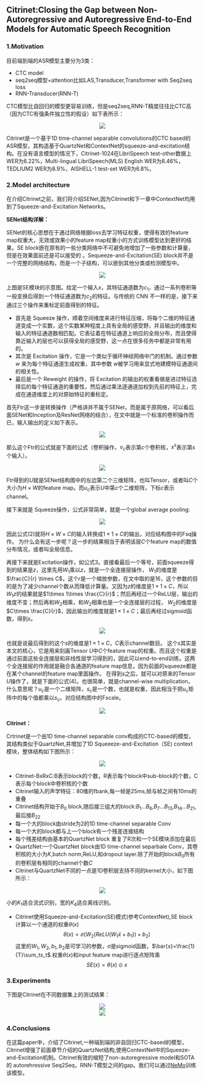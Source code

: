 ## Citrinet:Closing the Gap between Non-Autoregressive and Autoregressive End-to-End Models for Automatic Speech Recognition


### 1.Motivation

目前端到端的ASR模型主要分为3类：
+ CTC model
+ seq2seq模型+attention比如LAS,Transducer,Transformer with Seq2seq loss
+ RNN-Transducer(RNN-T)

CTC模型比自回归的模型更容易训练，但是seq2seq,RNN-T精度往往比CTC高（因为CTC有强条件独立性的假设）如下表所示：

<div align=center>
    <img src="zh-cn/img/ch15/p1.png"   /> 
</div>

Citrinet是一个基于1D time-channel separable convolutions的CTC based的ASR模型，其构造基于QuartzNet和ContextNet的squeeze-and-excitation结构。在没有语言模型的情况下，Citrinet-1024在LibriSpeech test-other数据上WER为6.22%，Multi-lingual LibriSpeech(MLS) English WER为8.46%，TEDLIUM2 WER为8.9%，AISHELL-1 test-set WER为6.8%。

### 2.Model architecture

在介绍Citrinet之前，我们将介绍SENet,因为Citrinet和下一章中ContextNet均用到了Squeeze-and-Excitation Networks。

**SENet结构详解：**

<!--SENet https://blog.csdn.net/Evan123mg/article/details/80058077 -->
SENet的核心思想在于通过网络根据loss去学习特征权重，使得有效的feature map权重大，无效或效果小的feature map权重小的方式训练模型达到更好的结果。SE block嵌在原有的一些分类网络中不可避免地增加了一些参数和计算量，但是在效果面前还是可以接受的 。Sequeeze-and-Excitation(SE) block并不是一个完整的网络结构，而是一个子结构，可以嵌到其他分类或检测模型中。

<div align=center>
    <img src="zh-cn/img/ch15/p2.png"   /> 
</div>

上图是SE模块的示意图。给定一个输入$x$，其特征通道数为$c_1$，通过一系列卷积等一般变换后得到一个特征通道数为$c_2$的特征。与传统的 CNN 不一样的是，接下来通过三个操作来重标定前面得到的特征。

+ 首先是 Squeeze 操作，顺着空间维度来进行特征压缩，将每个二维的特征通道变成一个实数，这个实数某种程度上具有全局的感受野，并且输出的维度和输入的特征通道数相匹配。它表征着在特征通道上响应的全局分布，而且使得靠近输入的层也可以获得全局的感受野，这一点在很多任务中都是非常有用的。
+ 其次是 Excitation 操作，它是一个类似于循环神经网络中门的机制。通过参数 $w$ 来为每个特征通道生成权重，其中参数 $w$被学习用来显式地建模特征通道间的相关性。
+ 最后是一个 Reweight 的操作，将 Excitation 的输出的权重看做是进过特征选择后的每个特征通道的重要性，然后通过乘法逐通道加权到先前的特征上，完成在通道维度上的对原始特征的重标定。

首先Ftr这一步是转换操作（严格讲并不属于SENet，而是属于原网络，可以看后面SENet和Inception及ResNet网络的结合），在文中就是一个标准的卷积操作而已，输入输出的定义如下表示。

<div align=center>
    <img src="zh-cn/img/ch15/p3.png"   /> 
</div>

那么这个Ftr的公式就是下面的公式（卷积操作，$v_c$表示第$c$个卷积核，$x^s$表示第$s$个输入）。

<div align=center>
    <img src="zh-cn/img/ch15/p4.png"   /> 
</div>

Ftr得到的$U$就是SENet结构图中的左边第二个三维矩阵，也叫Tensor，或者叫$C$个大小为$H\times W$的feature map。而$u_c$表示$U$中第$c$个二维矩阵，下标$c$表示channel。

接下来就是 Squeeze操作，公式非常简单，就是一个global average pooling:

<div align=center>
    <img src="zh-cn/img/ch15/p5.png"   /> 
</div>

因此公式(2)就将$H\times W\times C$的输入转换成$1\times 1\times C$的输出，对应结构图中的Fsq操作。 为什么会有这一步呢？这一步的结果相当于表明该层$C$个feature map的数值分布情况，或者叫全局信息。

再接下来就是Excitation操作，如公式3。直接看最后一个等号，前面squeeze得到的结果是$z$，这里先用$W_1$乘以$z$，就是一个全连接层操作， $W_1$的维度是$\frac{C}{r} \times C$，这个$r$是一个缩放参数，在文中取的是16，这个参数的目的是为了减少channel个数从而降低计算量。又因为$z$的维度是$1\times 1\times C$，所以$W_1z$的结果就是$1\times 1\times \frac{C}{r}$；然后再经过一个ReLU层，输出的维度不变；然后再和$W_2$相乘，和$W_2$相乘也是一个全连接层的过程， $W_2$的维度是$C\times \frac{C}{r}$，因此输出的维度就是$1\times 1\times C$；最后再经过sigmoid函数，得到$s$。

<div align=center>
    <img src="zh-cn/img/ch15/p6.png"   /> 
</div>

也就是说最后得到的这个$s$的维度是$1\times 1\times C$，$C$表示channel数目。 这个$s$其实是本文的核心，它是用来刻画Tensor $U$中$C$个feature map的权重。而且这个权重是通过前面这些全连接层和非线性层学习得到的，因此可以end-to-end训练。这两个全连接层的作用就是融合各通道的feature map信息，因为前面的squeeze都是在某个channel的feature map里面操作。
在得到$s$之后，就可以对原来的Tensor $U$操作了，就是下面的公式(4)。也很简单，就是channel-wise multiplication，什么意思呢？$u_c$是一个二维矩阵，$s_c$是一个数，也就是权重，因此相当于把$u_c$矩阵中的每个值都乘以$s_c$。对应结构图中的Fscale。

<div align=center>
    <img src="zh-cn/img/ch15/p7.png"   /> 
</div>

**Citrinet：**

Crtrinet是一个由1D time-channel separable conv构成的CTC-based的模型，其结构类似于QuartzNet,并增加了1D Squeeeze-and-Excitation（SE) context 模块，整体结构如下图所示：

<div align=center>
    <img src="zh-cn/img/ch15/p8.png"   /> 
</div>

+ Citrinet-BxRxC:B表示block的个数，R表示每个block中sub-block的个数，C表示每个block中卷积核的个数
+ Citrinet输入的声学特征：80维的fbank,每一帧是25ms,帧与帧之间有10ms的重叠
+ Citrinet结构开始于$B_0$ block,随后接三组大的block:$B_1...B_6$,$B_7...B_{13}$,$B_{14}...B_{21}$,最后接$B_{22}$
+ 每一个大的block由stride为2的1D time-channel separable Conv
+ 每一个大的block都与上一个block有一个残差连接结构 
+ 每个残差结构由基本的QuartzNet block 重复了R次和一个SE模块添加在最后
+ QuartzNet:一个QuartzNet block由1D time-channel separbale Conv，其卷积核的大小为$K$,batch norm,ReLU,和dropout layer.除了开始的block$B_0$所有的卷积层有相同的channel个数$C$
+ Citrinet与QuartzNet不同的一点是1D卷积层支持不同的kernel大小，如下图所示：

<div align=center>
    <img src="zh-cn/img/ch15/p11.png"   /> 
</div>

小的$K_1$适合流式识别，宽的$K_4$适合离线识别。
+ Citrinet使用Squeeze-and-Excitation(SE)模式(参考ContextNet),SE block 计算以一个通道的权重$\theta(x)$
$$\theta(x)=\sigma(W_2(ReLU(W_1\bar{x}+b_1))+b_2)$$
这里的$W_1,W_2,b_1,b_2$是可学习的参数，$\sigma$是sigmoid函数，$\bar{x}=\frac{1}{T}\sum_tx_t$.权重$\theta(x)$和input feature map进行逐点矩阵乘
$$SE(x)=\theta(x)\odot x$$


### 3.Experiments

下图是Citrinet在不同数据集上的测试结果：

<div align=center>
    <img src="zh-cn/img/ch15/p9.png"   /> 
</div>

<div align=center>
    <img src="zh-cn/img/ch15/p10.png"   /> 
</div>

### 4.Conclusions

在这篇paper中，介绍了Citrinet,一种端到端的非自回归CTC-based的模型，Citrinet增强了前面章节介绍的QuartzNet结构,使用ContextNet中的Squeeze-and-Excitation机制。Citrinet有效的缩短了non-autoregressive model和SOTA的 autorehressive Seq2Seq，RNN-T模型之间的gap。我们可以通过[NeMo](https://github.com/NVIDIA/NeMo)训练该模型。